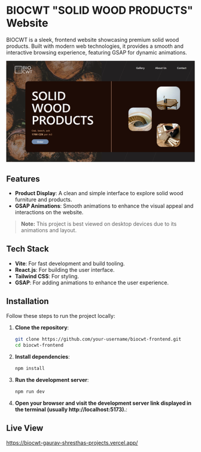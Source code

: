 # BIOCWT "SOLID WOOD PRODUCTS" Website

BIOCWT is a sleek, frontend website showcasing premium solid wood products. Built with modern web technologies, it provides a smooth and interactive browsing experience, featuring GSAP for dynamic animations.

![Website Image](image.png)

## Features

- **Product Display**: A clean and simple interface to explore solid wood furniture and products.
- **GSAP Animations**: Smooth animations to enhance the visual appeal and interactions on the website.

> **Note:** This project is best viewed on desktop devices due to its animations and layout.

## Tech Stack

- **Vite**: For fast development and build tooling.
- **React.js**: For building the user interface.
- **Tailwind CSS**: For styling.
- **GSAP**: For adding animations to enhance the user experience.

## Installation

Follow these steps to run the project locally:

1. **Clone the repository**:
   ```bash
   git clone https://github.com/your-username/biocwt-frontend.git
   cd biocwt-frontend

2. **Install dependencies**:
   ```bash
   npm install

3. **Run the development server**:
   ```bash
   npm run dev

4. **Open your browser and visit the development server link displayed in the terminal (usually http://localhost:5173).**:

## Live View 
https://biocwt-gaurav-shresthas-projects.vercel.app/
